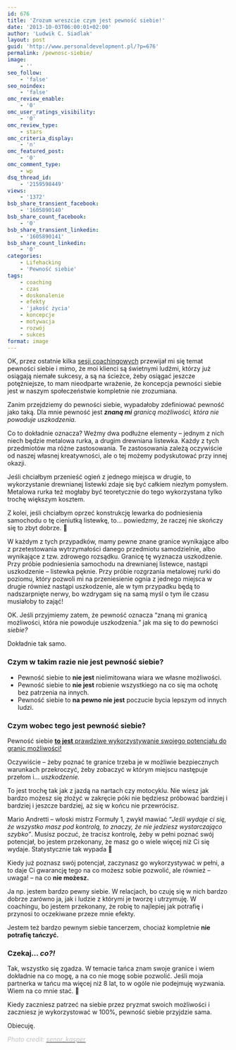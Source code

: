 ```yaml
---
id: 676
title: 'Zrozum wreszcie czym jest pewność siebie!'
date: '2013-10-03T06:00:01+02:00'
author: 'Ludwik C. Siadlak'
layout: post
guid: 'http://www.personaldevelopment.pl/?p=676'
permalink: /pewnosc-siebie/
image:
    - ''
seo_follow:
    - 'false'
seo_noindex:
    - 'false'
omc_review_enable:
    - '0'
omc_user_ratings_visibility:
    - '0'
omc_review_type:
    - stars
omc_criteria_display:
    - 'n'
omc_featured_post:
    - '0'
omc_comment_type:
    - wp
dsq_thread_id:
    - '2159598449'
views:
    - '1372'
bsb_share_transient_facebook:
    - '1605890140'
bsb_share_count_facebook:
    - '0'
bsb_share_transient_linkedin:
    - '1605890141'
bsb_share_count_linkedin:
    - '0'
categories:
    - Lifehacking
    - 'Pewność siebie'
tags:
    - coaching
    - czas
    - doskonalenie
    - efekty
    - 'jakość życia'
    - koncepcje
    - motywacja
    - rozwój
    - sukces
format: image
---
```


OK, przez ostatnie kilka [sesji coachingowych](http://personaldevelopment.pl/coaching/) przewijał mi się temat pewności siebie i mimo, że moi klienci są świetnymi ludźmi, którzy już osiągają niemałe sukcesy, a są na ścieżce, żeby osiągać jeszcze potężniejsze, to mam nieodparte wrażenie, że koncepcja pewności siebie jest w naszym społeczeństwie kompletnie nie zrozumiana.

Zanim przejdziemy do pewności siebie, wypadałoby zdefiniować pewność jako taką. Dla mnie pewność jest ***znaną mi** granicą możliwości, która nie powoduje uszkodzenia.*

Co to dokładnie oznacza? Weźmy dwa podłużne elementy – jednym z nich niech będzie metalowa rurka, a drugim drewniana listewka. Każdy z tych przedmiotów ma różne zastosowania. Te zastosowania zależą oczywiście od naszej własnej kreatywności, ale o tej możemy podyskutować przy innej okazji.

Jeśli chciałbym przenieść ogień z jednego miejsca w drugie, to wykorzystanie drewnianej listewki zdaje się być całkiem niezłym pomysłem. Metalowa rurka też mogłaby być teoretycznie do tego wykorzystana tylko trochę większym kosztem.

Z kolei, jeśli chciałbym oprzeć konstrukcję lewarka do podniesienia samochodu o tę cieniutką listewkę, to… powiedzmy, że raczej nie skończy się to zbyt dobrze. 🙂

W każdym z tych przypadków, mamy pewne znane granice wynikające albo z przetestowania wytrzymałości danego przedmiotu samodzielnie, albo wynikające z tzw. zdrowego rozsądku. Granicę tę wyznacza uszkodzenie. Przy próbie podniesienia samochodu na drewnianej listewce, nastąpi uszkodzenie – listewka pęknie. Przy próbie rozgrzania metalowej rurki do poziomu, który pozwoli mi na przeniesienie ognia z jednego miejsca w drugie również nastąpi uszkodzenie, ale w tym przypadku będą to nadszarpnięte nerwy, bo wzdrygam się na samą myśl o tym ile czasu musiałoby to zająć!

OK. Jeśli przyjmiemy zatem, że pewność oznacza “znaną mi granicą możliwości, która nie powoduje uszkodzenia.” jak ma się to do pewności *siebie?*

Dokładnie tak samo.

### Czym w takim razie **nie jest** pewność siebie?

- Pewność siebie to **nie jest** nielimitowana wiara we własne możliwości.
- Pewność siebie to **nie jest** robienie wszystkiego na co się ma ochotę bez patrzenia na innych.
- Pewność siebie to **na pewno nie jest** poczucie bycia lepszym od innych ludzi.

### Czym wobec tego jest pewność siebie?

Pewność siebie <span style="text-decoration: underline">**to jest** prawdziwe wykorzystywanie swojego potencjału do granic możliwości!</span>

Oczywiście – żeby poznać te granice trzeba je w możliwie bezpiecznych warunkach przekroczyć, żeby zobaczyć w którym miejscu następuje przełom i… *uszkodzenie.*

To jest trochę tak jak z jazdą na nartach czy motocyklu. Nie wiesz jak bardzo możesz się złożyć w zakręcie póki nie będziesz próbować bardziej i bardziej i jeszcze bardziej, aż się w końcu nie przewrócisz.

Mario Andretti – włoski mistrz Formuły 1, zwykł mawiać “*Jeśli wydaje ci się, że wszystko masz pod kontrolą, to znaczy, że nie jedziesz wystarczająco szybko”*. Musisz poczuć, że tracisz kontrolę, żeby w pełni poznać swój potencjał, bo jestem przekonany, że masz go o wiele więcej niż Ci się wydaje. Statystycznie tak wypada 🙂

Kiedy już poznasz swój potencjał, zaczynasz go wykorzystywać w pełni, a to daje Ci gwarancję tego na co możesz sobie pozwolić, ale również – uwaga! – na co **nie możesz.**

Ja np. jestem bardzo pewny siebie. W relacjach, bo czuję się w nich bardzo dobrze zarówno ja, jak i ludzie z którymi je tworzę i utrzymuję. W coachingu, bo jestem przekonany, że robię to najlepiej jak potrafię i przynosi to oczekiwane przeze mnie efekty.

Jestem też bardzo pewnym siebie tancerzem, chociaż kompletnie **nie potrafię tańczyć.**

### Czekaj… *co?!*

Tak, wszystko się zgadza. W temacie tańca znam swoje granice i wiem dokładnie na co mogę, a na co nie mogę sobie pozwolić. Jeśli moja partnerka w tańcu ma więcej niż 8 lat, to w ogóle nie podejmuję wyzwania. Wiem na co mnie stać. 🙂

Kiedy zaczniesz patrzeć na siebie przez pryzmat swoich możliwości i zaczniesz je wykorzystować w 100%, pewność siebie przyjdzie sama.

Obiecuję.

<span style="color: #c0c0c0">*Photo credit: [<span style="color: #c0c0c0">senor\_kasper</span>](http://www.dpchallenge.com/image.php?IMAGE_ID=438136)*</span>